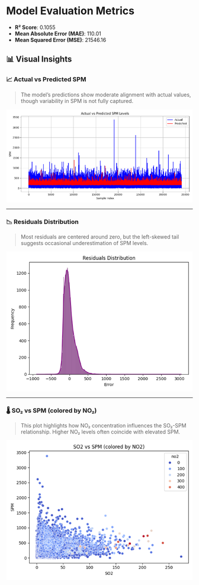 # Model Evaluation Metrics

- **R² Score**: 0.1055
- **Mean Absolute Error (MAE)**: 110.01
- **Mean Squared Error (MSE)**: 21546.16


## 📊 Visual Insights

### 📈 Actual vs Predicted SPM
> The model’s predictions show moderate alignment with actual values, though variability in SPM is not fully captured.

![Actual vs Predicted](actual_vs_predicted.png)

---

### 📉 Residuals Distribution
> Most residuals are centered around zero, but the left-skewed tail suggests occasional underestimation of SPM levels.

![Residuals](residuals.png)

---

### 🌡️ SO₂ vs SPM (colored by NO₂)
> This plot highlights how NO₂ concentration influences the SO₂-SPM relationship. Higher NO₂ levels often coincide with elevated SPM.

![SO2 vs SPM](scatter_so2_spm.png)
